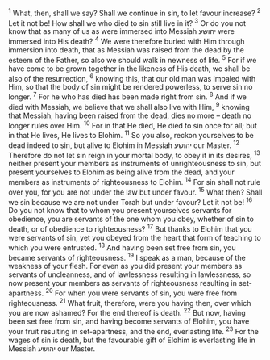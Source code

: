 <sup>1</sup> What, then, shall we say? Shall we continue in sin, to let favour increase?
<sup>2</sup> Let it not be! How shall we who died to sin still live in it?
<sup>3</sup> Or do you not know that as many of us as were immersed into Messiah יהושע were immersed into His death?
<sup>4</sup> We were therefore buried with Him through immersion into death, that as Messiah was raised from the dead by the esteem of the Father, so also we should walk in newness of life.
<sup>5</sup> For if we have come to be grown together in the likeness of His death, we shall be also of the resurrection,
<sup>6</sup> knowing this, that our old man was impaled with Him, so that the body of sin might be rendered powerless, to serve sin no longer.
<sup>7</sup> For he who has died has been made right from sin.
<sup>8</sup> And if we died with Messiah, we believe that we shall also live with Him,
<sup>9</sup> knowing that Messiah, having been raised from the dead, dies no more – death no longer rules over Him.
<sup>10</sup> For in that He died, He died to sin once for all; but in that He lives, He lives to Elohim.
<sup>11</sup> So you also, reckon yourselves to be dead indeed to sin, but alive to Elohim in Messiah יהושע our Master.
<sup>12</sup> Therefore do not let sin reign in your mortal body, to obey it in its desires,
<sup>13</sup> neither present your members as instruments of unrighteousness to sin, but present yourselves to Elohim as being alive from the dead, and your members as instruments of righteousness to Elohim.
<sup>14</sup> For sin shall not rule over you, for you are not under the law but under favour.
<sup>15</sup> What then? Shall we sin because we are not under Torah but under favour? Let it not be!
<sup>16</sup> Do you not know that to whom you present yourselves servants for obedience, you are servants of the one whom you obey, whether of sin to death, or of obedience to righteousness?
<sup>17</sup> But thanks to Elohim that you were servants of sin, yet you obeyed from the heart that form of teaching to which you were entrusted.
<sup>18</sup> And having been set free from sin, you became servants of righteousness.
<sup>19</sup> I speak as a man, because of the weakness of your flesh. For even as you did present your members as servants of uncleanness, and of lawlessness resulting in lawlessness, so now present your members as servants of righteousness resulting in set-apartness.
<sup>20</sup> For when you were servants of sin, you were free from righteousness.
<sup>21</sup> What fruit, therefore, were you having then, over which you are now ashamed? For the end thereof is death.
<sup>22</sup> But now, having been set free from sin, and having become servants of Elohim, you have your fruit resulting in set-apartness, and the end, everlasting life.
<sup>23</sup> For the wages of sin is death, but the favourable gift of Elohim is everlasting life in Messiah יהושע our Master.
